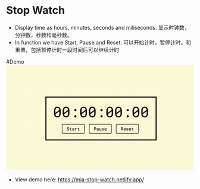 # Stop Watch
- Display time as hours, minutes, seconds and miliseconds. 显示时钟数，分钟数，秒数和毫秒数。
- In function we have Start, Pause and Reset. 可以开始计时，暂停计时，和重置，包括暂停计时一段时间后可以继续计时

#Demo
![](stop-watch.png)
- View demo here: https://mia-stop-watch.netlify.app/ 
